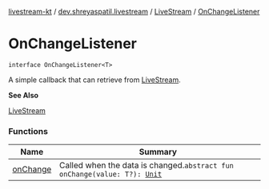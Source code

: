 [livestream-kt](../../../index.md) / [dev.shreyaspatil.livestream](../../index.md) / [LiveStream](../index.md) / [OnChangeListener](./index.md)

# OnChangeListener

`interface OnChangeListener<T>`

A simple callback that can retrieve from [LiveStream](../index.md).

**See Also**

[LiveStream](../index.md)

### Functions

| Name | Summary |
|---|---|
| [onChange](on-change.md) | Called when the data is changed.`abstract fun onChange(value: T?): `[`Unit`](https://kotlinlang.org/api/latest/jvm/stdlib/kotlin/-unit/index.html) |

